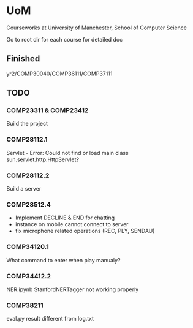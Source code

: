# UoM
Courseworks at University of Manchester, School of Computer Science

Go to root dir for each course for detailed doc



## Finished
yr2/COMP30040/COMP36111/COMP37111


## TODO
### COMP23311 & COMP23412
Build the project

### COMP28112.1
Servlet - Error: Could not find or load main class sun.servlet.http.HttpServlet?

### COMP28112.2
Build a server

### COMP28512.4
 - Implement DECLINE & END for chatting
 - instance on mobile cannot connect to server
 - fix microphone related operations (REC, PLY, SENDAU)

### COMP34120.1
What command to enter when play manualy?

### COMP34412.2
NER.ipynb StanfordNERTagger not working properly

### COMP38211
eval.py result different from log.txt
